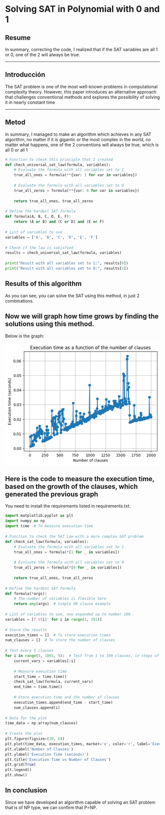 # Solving SAT in Polynomial with 0 and 1

## Resume
In summary, correcting the code, I realized that if the SAT variables are all 1 or 0, one of the 2 will always be true.



---

## Introducción
The SAT problem is one of the most well-known problems in computational complexity theory. However, this paper introduces an alternative approach that challenges conventional methods and explores the possibility of solving it in nearly constant time

---

## Metod
In summary, I managed to make an algorithm which achieves in any SAT algorithm, no matter if it is gigantic or the most complex in the world, no matter what happens, one of the 2 conventions will always be true, which is all 0 or all 1

```python
# Function to check this principle that I created
def check_universal_sat_law(formula, variables):
    # Evaluate the formula with all variables set to 1
    true_all_ones = formula(**{var: 1 for var in variables})
    
    # Evaluate the formula with all variables set to 0
    true_all_zeros = formula(**{var: 0 for var in variables})
    
    return true_all_ones, true_all_zeros

# Define the hardest SAT formula
def formula(A, B, C, D, E, F):
    return (A or B) and (C or D) and (E or F)

# List of variables to use
variables = ['A', 'B', 'C', 'D', 'E', 'F']

# Check if the law is satisfied
results = check_universal_sat_law(formula, variables)

print("Result with all variables set to 1:", results[0])
print("Result with all variables set to 0:", results[1])


```
## Results of this algorithm
As you can see, you can solve the SAT using this method, in just 2 combinations.


## Now we will graph how time grows by finding the solutions using this method.
Below is the graph:

 ![ ](/Polinomial%20time.png)


## Here is the code to measure the execution time, based on the growth of the clauses, which generated the previous graph
You need to install the requirements listed in requirements.txt.

```python
import matplotlib.pyplot as plt
import numpy as np
import time  # To measure execution time

# Function to check the SAT Law with a more complex SAT problem
def check_sat_law(formula, variables):
    # Evaluate the formula with all variables set to 1
    true_all_ones = formula(*[1 for _ in variables])
    
    # Evaluate the formula with all variables set to 0
    true_all_zeros = formula(*[0 for _ in variables])
    
    return true_all_ones, true_all_zeros

# Define the hardest SAT formula
def formula(*args):
    # The number of variables is flexible here
    return any(args)  # Simple OR clause example

# List of variables to use, now expanded up to number 100
variables = [f'V{i}' for i in range(1, 101)]

# Store the results
execution_times = []  # To store execution times
num_clauses = []  # To store the number of clauses

# Test every 5 clauses
for i in range(5, 1001, 5):  # Test from 1 to 100 clauses, in steps of 5
    current_vars = variables[:i]
    
    # Measure execution time
    start_time = time.time()
    check_sat_law(formula, current_vars)
    end_time = time.time()
    
    # Store execution time and the number of clauses
    execution_times.append(end_time - start_time)
    num_clauses.append(i)

# Data for the plot
time_data = np.array(num_clauses)

# Create the plot
plt.figure(figsize=(10, 6))
plt.plot(time_data, execution_times, marker='o', color='r', label='Execution Time')
plt.xlabel('Number of Clauses')
plt.ylabel('Execution Time (seconds)')
plt.title('Execution Time vs Number of Clauses')
plt.grid(True)
plt.legend()
plt.show()


```

## In conclusion
Since we have developed an algorithm capable of solving an SAT problem that is of NP type, we can confirm that P=NP.
